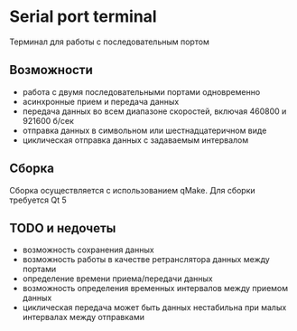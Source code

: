 ﻿# Serial port terminal
 
Терминал для работы с последовательным портом
## Возможности
- работа с двумя последовательными портами одновременно
- асинхронные прием и передача данных
- передача данных во всем диапазоне скоростей, включая 460800 и 921600 б/сек
- отправка данных в символьном или шестнадцатеричном виде
- циклическая отправка данных с задаваемым интервалом
## Сборка
Сборка осуществляется с использованием qMake. 
Для сборки требуется Qt 5
## TODO  и недочеты
- возможность сохранения данных
- возможность работы в качестве ретранслятора данных между портами
- определение времени приема/передачи данных
- возможность определения временных интервалов между приемом данных
- циклическая передача может быть данных нестабильна при малых интервалах между отправками